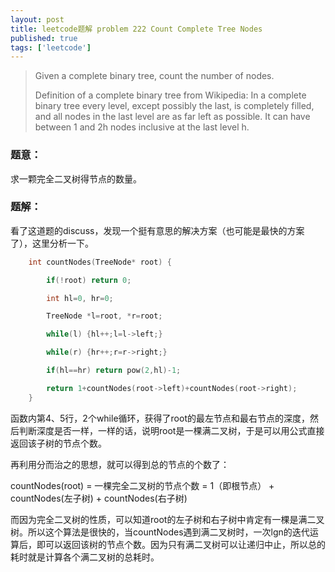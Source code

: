 ```yaml
---
layout: post
title: leetcode题解 problem 222 Count Complete Tree Nodes 
published: true
tags: ['leetcode']
---
```


> Given a complete binary tree, count the number of nodes.
> 
> Definition of a complete binary tree from Wikipedia:
> In a complete binary tree every level, except possibly the last, is completely filled, and all nodes in the last level are as far left as possible. It can have between 1 and 2h nodes inclusive at the last level h.

### 题意：

求一颗完全二叉树得节点的数量。


### 题解：


看了这道题的discuss，发现一个挺有意思的解决方案（也可能是最快的方案了），这里分析一下。

```c
    int countNodes(TreeNode* root) {

        if(!root) return 0;

        int hl=0, hr=0;

        TreeNode *l=root, *r=root;

        while(l) {hl++;l=l->left;}

        while(r) {hr++;r=r->right;}

        if(hl==hr) return pow(2,hl)-1;

        return 1+countNodes(root->left)+countNodes(root->right);
    }
```

函数内第4、5行，2个while循环，获得了root的最左节点和最右节点的深度，然后判断深度是否一样，一样的话，说明root是一棵满二叉树，于是可以用公式直接返回该子树的节点个数。

再利用分而治之的思想，就可以得到总的节点的个数了：

countNodes(root) = 一棵完全二叉树的节点个数 = 1（即根节点） + countNodes(左子树) + countNodes(右子树)

而因为完全二叉树的性质，可以知道root的左子树和右子树中肯定有一棵是满二叉树。所以这个算法是很快的，当countNodes遇到满二叉树时，一次lgn的迭代运算后，即可以返回该树的节点个数。因为只有满二叉树可以让递归中止，所以总的耗时就是计算各个满二叉树的总耗时。